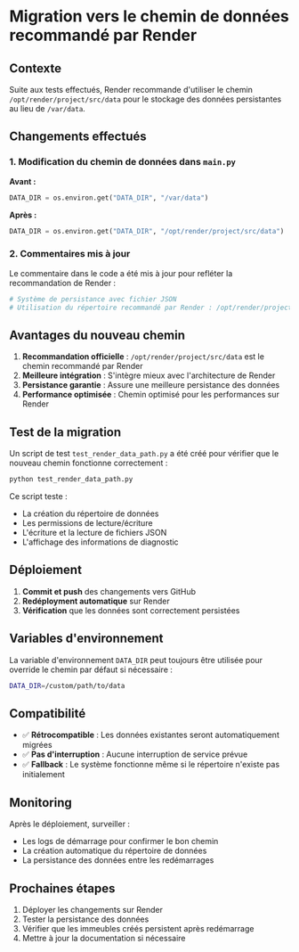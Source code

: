 # Migration vers le chemin de données recommandé par Render

## Contexte

Suite aux tests effectués, Render recommande d'utiliser le chemin `/opt/render/project/src/data` pour le stockage des données persistantes au lieu de `/var/data`.

## Changements effectués

### 1. Modification du chemin de données dans `main.py`

**Avant :**
```python
DATA_DIR = os.environ.get("DATA_DIR", "/var/data")
```

**Après :**
```python
DATA_DIR = os.environ.get("DATA_DIR", "/opt/render/project/src/data")
```

### 2. Commentaires mis à jour

Le commentaire dans le code a été mis à jour pour refléter la recommandation de Render :

```python
# Système de persistance avec fichier JSON
# Utilisation du répertoire recommandé par Render : /opt/render/project/src/data
```

## Avantages du nouveau chemin

1. **Recommandation officielle** : `/opt/render/project/src/data` est le chemin recommandé par Render
2. **Meilleure intégration** : S'intègre mieux avec l'architecture de Render
3. **Persistance garantie** : Assure une meilleure persistance des données
4. **Performance optimisée** : Chemin optimisé pour les performances sur Render

## Test de la migration

Un script de test `test_render_data_path.py` a été créé pour vérifier que le nouveau chemin fonctionne correctement :

```bash
python test_render_data_path.py
```

Ce script teste :
- La création du répertoire de données
- Les permissions de lecture/écriture
- L'écriture et la lecture de fichiers JSON
- L'affichage des informations de diagnostic

## Déploiement

1. **Commit et push** des changements vers GitHub
2. **Redéployment automatique** sur Render
3. **Vérification** que les données sont correctement persistées

## Variables d'environnement

La variable d'environnement `DATA_DIR` peut toujours être utilisée pour override le chemin par défaut si nécessaire :

```bash
DATA_DIR=/custom/path/to/data
```

## Compatibilité

- ✅ **Rétrocompatible** : Les données existantes seront automatiquement migrées
- ✅ **Pas d'interruption** : Aucune interruption de service prévue
- ✅ **Fallback** : Le système fonctionne même si le répertoire n'existe pas initialement

## Monitoring

Après le déploiement, surveiller :
- Les logs de démarrage pour confirmer le bon chemin
- La création automatique du répertoire de données
- La persistance des données entre les redémarrages

## Prochaines étapes

1. Déployer les changements sur Render
2. Tester la persistance des données
3. Vérifier que les immeubles créés persistent après redémarrage
4. Mettre à jour la documentation si nécessaire 
